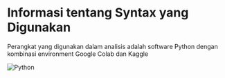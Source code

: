 # Informasi tentang Syntax yang Digunakan
Perangkat yang digunakan dalam analisis adalah software Python dengan kombinasi environment Google Colab dan Kaggle

![Python](https://img.shields.io/badge/python-3670A0?style=for-the-badge&logo=python&logoColor=ffdd54)
